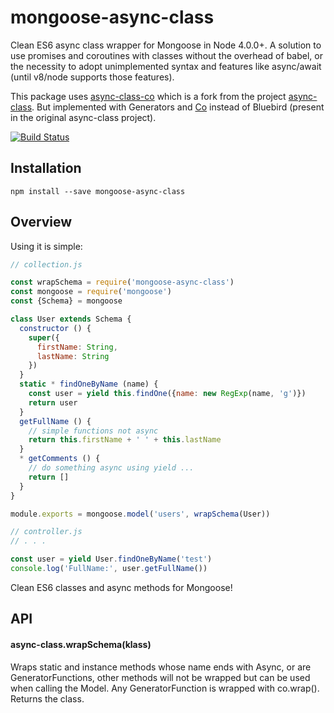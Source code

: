 # mongoose-async-class

Clean ES6 async class wrapper for Mongoose in Node 4.0.0+. A solution to use promises and coroutines with classes without the overhead of babel, or the necessity to adopt unimplemented syntax and features like async/await (until v8/node supports those features).

This package uses [async-class-co](https://github.com/viniciusps2/async-class-co) which is a fork from the project [async-class](https://github.com/danielstjules/async-class). But implemented with Generators and [Co](https://github.com/tj/co) instead of Bluebird (present in the original async-class project).


[![Build Status](https://travis-ci.org/viniciusps2/mongoose-async-class.svg?branch=master)](https://travis-ci.org/viniciusps2/mongoose-async-class)

## Installation

```
npm install --save mongoose-async-class
```

## Overview

Using it is simple:

``` javascript
// collection.js

const wrapSchema = require('mongoose-async-class')
const mongoose = require('mongoose')
const {Schema} = mongoose

class User extends Schema {
  constructor () {
    super({
      firstName: String,
      lastName: String
    })
  }
  static * findOneByName (name) {
    const user = yield this.findOne({name: new RegExp(name, 'g')})
    return user
  }
  getFullName () {
    // simple functions not async
    return this.firstName + ' ' + this.lastName
  }
  * getComments () {
    // do something async using yield ...
    return []
  }
}

module.exports = mongoose.model('users', wrapSchema(User))
```


``` javascript
// controller.js
// . . .

const user = yield User.findOneByName('test')
console.log('FullName:', user.getFullName())

```


Clean ES6 classes and async methods for Mongoose!

## API

#### async-class.wrapSchema(klass)

Wraps static and instance methods whose name ends with Async, or are
GeneratorFunctions, other methods will not be wrapped but can be used when calling the Model.
Any GeneratorFunction is wrapped with co.wrap(). Returns the class.
